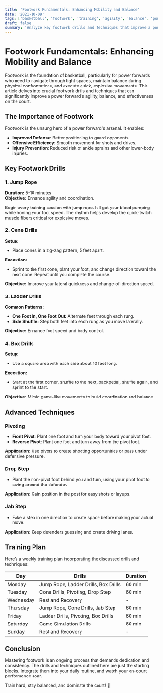 ```yaml
---
title: 'Footwork Fundamentals: Enhancing Mobility and Balance'
date: '2021-10-09'
tags: ['basketball', 'footwork', 'training', 'agility', 'balance', 'power forward', 'drills', 'techniques', 'coaching']
draft: false
summary: 'Analyze key footwork drills and techniques that improve a power forward’s agility, balance, and effectiveness on the court.'
---
```


# Footwork Fundamentals: Enhancing Mobility and Balance

Footwork is the foundation of basketball, particularly for power forwards who need to navigate through tight spaces, maintain balance during physical confrontations, and execute quick, explosive movements. This article delves into crucial footwork drills and techniques that can significantly improve a power forward's agility, balance, and effectiveness on the court.

## The Importance of Footwork

Footwork is the unsung hero of a power forward's arsenal. It enables:

- **Improved Defense**: Better positioning to guard opponents.
- **Offensive Efficiency**: Smooth movement for shots and drives.
- **Injury Prevention**: Reduced risk of ankle sprains and other lower-body injuries.

## Key Footwork Drills

### 1. **Jump Rope**

**Duration:** 5-10 minutes  
**Objective:** Enhance agility and coordination.

Begin every training session with jump rope. It'll get your blood pumping while honing your foot speed. The rhythm helps develop the quick-twitch muscle fibers critical for explosive moves.

### 2. **Cone Drills**

**Setup:**
- Place cones in a zig-zag pattern, 5 feet apart.

**Execution:**
- Sprint to the first cone, plant your foot, and change direction toward the next cone. Repeat until you complete the course.

**Objective:** Improve your lateral quickness and change-of-direction speed.

### 3. **Ladder Drills**

**Common Patterns:**
- **One Foot In, One Foot Out:** Alternate feet through each rung.
- **Side Shuffle:** Step both feet into each rung as you move laterally.

**Objective:** Enhance foot speed and body control. 

### 4. **Box Drills**

**Setup:**
- Use a square area with each side about 10 feet long.

**Execution:**
- Start at the first corner, shuffle to the next, backpedal, shuffle again, and sprint to the start.

**Objective:** Mimic game-like movements to build coordination and balance.

## Advanced Techniques

### Pivoting

- **Front Pivot**: Plant one foot and turn your body toward your pivot foot.
- **Reverse Pivot**: Plant one foot and turn away from the pivot foot.

**Application:** Use pivots to create shooting opportunities or pass under defensive pressure.

### Drop Step

- Plant the non-pivot foot behind you and turn, using your pivot foot to swing around the defender.

**Application:** Gain position in the post for easy shots or layups.

### Jab Step

- Fake a step in one direction to create space before making your actual move.

**Application:** Keep defenders guessing and create driving lanes.

## Training Plan

Here’s a weekly training plan incorporating the discussed drills and techniques:

| Day        | Drills                                | Duration          |
|------------|---------------------------------------|-------------------|
| Monday     | Jump Rope, Ladder Drills, Box Drills  | 60 min            |
| Tuesday    | Cone Drills, Pivoting, Drop Step      | 60 min            |
| Wednesday  | Rest and Recovery                     | -                 |
| Thursday   | Jump Rope, Cone Drills, Jab Step      | 60 min            |
| Friday     | Ladder Drills, Pivoting, Box Drills   | 60 min            |
| Saturday   | Game Simulation Drills                | 60 min            |
| Sunday     | Rest and Recovery                     | -                 |

## Conclusion

Mastering footwork is an ongoing process that demands dedication and consistency. The drills and techniques outlined here are just the starting blocks. Integrate them into your daily routine, and watch your on-court performance soar.

Train hard, stay balanced, and dominate the court! 🏀